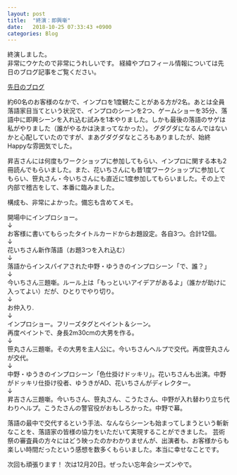 ```yaml
---
layout: post
title:  "終演：即興噺"
date:   2018-10-25 07:33:43 +0900
categories: Blog
---
```


終演しました。  
非常にウケたので非常にうれしいです。
経緯やプロフィール情報については先日のブログ記事をご覧ください。

[先日のブログ](https://naoshigenakanoyaze.github.io/blog/2018/10/09/HappyShinsakuRakugokai/)　

約60名のお客様のなかで、インプロを1度観たことがある方が2名。あとは全員落語家目当てという状況で、インプロのシーンを2つ、ゲームショーを35分、落語中に即興シーンを入れ込む試みを1本やりました。しかも最後の落語のサゲは私がやりました（誰がやるかは決まってなかった）。 
グダグダになるんではないかと心配していたのですが、まあグダグダなところもありましたが、始終Happyな雰囲気でした。

昇吉さんには何度もワークショップに参加してもらい、インプロに関する本も2冊読んでもらいました。また、花いちさんにも昔1度ワークショップに参加してもらい、笹丸さん・今いちさんにも直近に1度参加してもらいました。その上で内部で稽古をして、本番に臨みました。

構成も、非常によかった。備忘も含めてメモ。

開場中にインプロショー。   
↓   
お客様に書いてもらったタイトルカードからお題設定。各自3つ。合計12個。   
↓   
花いちさん新作落語（お題3つを入れ込む）   
↓   
落語からインスパイアされた中野・ゆうきのインプロシーン「で、誰？」   
↓   
今いちさん三題噺。ルール上は「もっといいアイデアがあるよ」（誰かが助けに入ってよい）だが、ひとりでやり切り。   
↓   
お仲入り.  
↓   
インプロショー。フリーズタグとペイント＆シーン。   
再度ペイントで、身長2m30cmの大男を作る。   
↓  
笹丸さん三題噺。その大男を主人公に。今いちさんヘルプで交代。再度笹丸さんが交代。   
↓   
中野・ゆうきのインプロシーン「色仕掛けドッキリ」。花いちさんも出演。中野がドッキリ仕掛け役者、ゆうきがAD、花いちさんがディレクター。   
↓   
昇吉さん三題噺。今いちさん、笹丸さん、こうたさん、中野が入れ替わり立ち代わりヘルプ。こうたさんの警官役がおもしろかった。中野で幕。  

落語の最中で交代するという手法、なんならシーンも始まってしまうという斬新なことを、落語家の皆様の協力をいただいて実現することができました。 
芸術祭の審査員の方々にはどう映ったのかわかりませんが、出演者も、お客様からも楽しい時間だったという感想を数多くもらいました。本当に幸せなことです。

次回も頑張ります！ 次は12月20日。ぜったい忘年会シーズンやで。